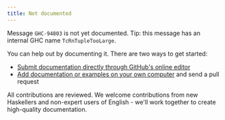 ```yaml
---
title: Not documented
---
```


Message `GHC-94803` is not yet documented.
Tip: this message has an internal GHC name `TcRnTupleTooLarge`.

You can help out by documenting it. There are two ways to get started:
* [Submit documentation directly through GitHub's online editor](https://github.com/haskellfoundation/error-message-index/new/main/message-index/messages/GHC-0048/\?filename\=index.md\&value\=---%0Atitle%3A%20SHORT%20TITLE%0Asummary%3A%20ONE%20SENTENCE%20SUMMARY%0Aintroduced%3A%209.6.1%0Aseverity%3A%20CHOOSE%20ONE%3A%20warning%20error%0A---%0A%0APlease%20describe%20the%20meaning%20of%20the%20error%20here%2C%20formatted%20in%20Markdown.)
* [Add documentation or examples on your own computer](https://github.com/haskellfoundation/error-message-index/blob/main/CONTRIBUTING.md) and send a pull request

All contributions are reviewed. We welcome contributions from new Haskellers and non-expert users of English - we'll work together to create high-quality documentation.
